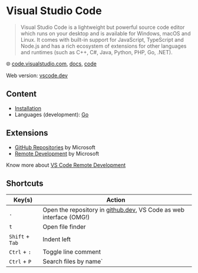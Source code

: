 # Visual Studio Code

> Visual Studio Code is a lightweight but powerful source code editor which runs on your desktop and is available for Windows, macOS and Linux.
> It comes with built-in support for JavaScript, TypeScript and Node.js and has a rich ecosystem of extensions for other languages and runtimes (such as C++, C#, Java, Python, PHP, Go, .NET).

🌐 [code.visualstudio.com](https://code.visualstudio.com/), [docs](https://code.visualstudio.com/docs), [code](https://github.com/microsoft/vscode)

Web version: [vscode.dev](https://vscode.dev/)

## Content

* [Installation](vscode-installation.md)
* Languages (development): [Go](vscode-go.md)

## Extensions

* [GitHub Repositories](https://marketplace.visualstudio.com/items?itemName=github.remotehub) by Microsoft
* [Remote Development](https://marketplace.visualstudio.com/items?itemName=ms-vscode-remote.vscode-remote-extensionpack) by Microsoft

Know more about [VS Code Remote Development](https://code.visualstudio.com/docs/remote/remote-overview)

## Shortcuts

Key(s)          | Action
----------------|------------------------------------------------------------------------------------------
`.`             | Open the repository in [github.dev](https://github.dev/), VS Code as web interface (OMG!)
`t`             | Open file finder
`Shift` + `Tab` | Indent left
`Ctrl` + `:`    | Toggle line comment
`Ctrl` + `P`    | Search files by name`
